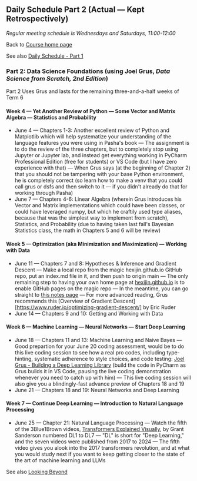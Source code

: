 ## Daily Schedule Part 2 (Actual &mdash; Kept Retrospectively)

*Regular meeting schedule is Wednesdays and Saturdays, 11:00-12:00*

Back to [Course home page](./index.html)

See also [Daily Schedule - Part 1](./daily_schedule_part1.html)

### Part 2: Data Science Foundations (using Joel Grus, *Data Science from Scratch, 2nd Edition*)

Part 2 Uses Grus and lasts for the remaining three-and-a-half weeks of Term 6

#### Week 4 &mdash; Yet Another Review of Python &mdash; Some Vector and Matrix Algebra &mdash; Statistics and Probability

* June 4 &mdash; Chapters 1-3: Another excellent review of Python and Matplotlib which will help systematize your understanding of the language features you were using in Pasha's book &mdash; The assignment is to do the review of the three chapters, but to completely stop using Jupyter or Jupyter lab, and instead get everything working in PyCharm Professional Edition (free for students) or VS Code (but I have zero experience with that) &mdash; When Grus says (at the beginning of Chapter 2) that you should not be tampering with your base Python environment, he is completely correct (so learn how to make a venv that you could call grus or dsfs and then switch to it &mdash; if you didn't already do that for working through Pasha)
* June 7 &mdash; Chapters 4-6: Linear Algebra (wherein Grus introduces his Vector and Matrix implementations which could have been classes, or could have leveraged numpy, but which he craftily used type aliases, because that was the simplest way to implement from scratch), Statistics, and Probability (due to having taken last fall's Bayesian Statistics class, the math in Chapters 5 and 6 will be review)

#### Week 5 &mdash; Optimization (aka Minimization and Maximization) &mdash; Working with Data

* June 11 &mdash; Chapters 7 and 8: Hypotheses &amp; Inference and Gradient Descent &mdash; Make a local repo from the magic hexijin.github.io GitHub repo, put an index.md file in it, and then push to origin main &mdash; The only remaining step to having your own home page at [hexijin.github.io](https://hexijin.github.io/index.html) is to enable GitHub pages on the magic repo &mdash; In the meantime, you can go straight to [this notes page](https://hexijin.github.io/scientific-data-analysis/hexi/index.html) &mdash; For more advanced reading, Grus recommends this [Overview of Gradient Descent][https://www.ruder.io/optimizing-gradient-descent/] by Eric Ruder
* June 14 &mdash; Chapters 9 and 10: Getting and Working with Data 

#### Week 6 &mdash; Machine Learning &mdash; Neural Networks &mdash; Start Deep Learning

* June 18 &mdash; Chapters 11 and 13: Machine Learning and Naive Bayes &mdash; Good prepartion for your June 20 coding assessment, would be to do this live coding session to see how a real pro codes, including type-hinting, systematic adherence to style choices, and code testing: [Joel Grus - Building a Deep Learning Library](https://joelgrus.com/2017/12/04/livecoding-madness-building-a-deep-learning-library/) (build the code in PyCharm as Grus builds it in VS Code, pausing the live coding demonstration whenever you need to catch up with him) &mdash; This live coding session will also give you a blindingly-fast advance preview of Chapters 18 and 19
* June 21 &mdash; Chapters 18 and 19: Neural Networks and Deep Learning

#### Week 7 &mdash; Continue Deep Learning &mdash; Introduction to Natural Language Processing

* June 25 &mdash; Chapter 21: Natural Language Processing &mdash; Watch the fifth of the 3Blue1Brown videos, [Transformers Explained Visually](https://youtu.be/wjZofJX0v4M), by Grant Sanderson numbered DL1 to DL7 &mdash; "DL" is short for "Deep Learning," and the seven videos were published from 2017 to 2024 &mdash; The fifth video gives you alook into the 2017 transformers revolution, and at what you would study next if you want to keep getting closer to the state of the art of machine learning and LLMs

See also [Looking Beyond](./looking_beyond.html)
